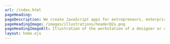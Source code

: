 ```yaml
---
url: /index.html
pageHeading:
pageDescription: We create JavaScript apps for entrepreneurs, enterprises, and everyone in between.
pageHeadingImage: /images/illustrations/header@2x.png
pageHeadingImageAlt: Illustration of the workstation of a designer or developer.
layout: home.ejs
---
```

